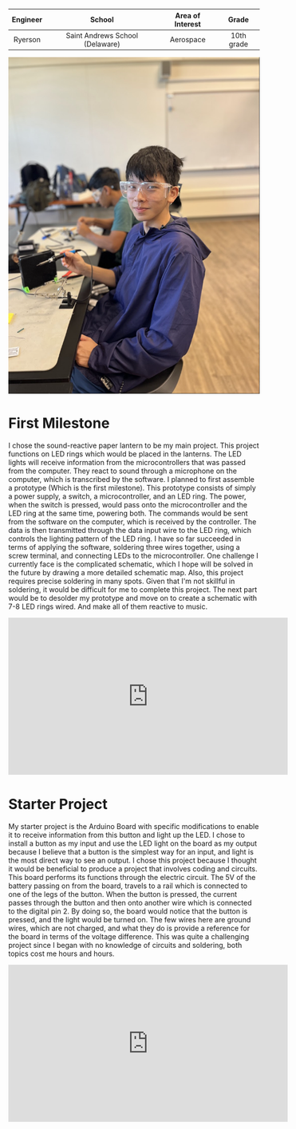 | **Engineer** | **School** | **Area of Interest** | **Grade** |
|:--:|:--:|:--:|:--:|
| Ryerson | Saint Andrews School (Delaware) | Aerospace | 10th grade



<!--Not completed-->

![Picture of myself](assets/Ryerson.png)

<!--Not completed--
# Final Milestone
**Don't forget to replace the text below with the embedding for your milestone video. Go to Youtube, click Share -> Embed, and copy and paste the code to replace what's below.**

<iframe width="560" height="315" src="https://www.youtube.com/embed/F7M7imOVGug" title="YouTube video player" frameborder="0" allow="accelerometer; autoplay; clipboard-write; encrypted-media; gyroscope; picture-in-picture; web-share" allowfullscreen></iframe>

For your final milestone, explain the outcome of your project. Key details to include are:
- What you've accomplished since your previous milestone
- What your biggest challenges and triumphs were at BSE
- A summary of key topics you learned about
- What you hope to learn in the future after everything you've learned at BSE



# Second Milestone
<!--Not completed--
**Don't forget to replace the text below with the embedding for your milestone video. Go to Youtube, click Share -> Embed, and copy and paste the code to replace what's below.**

<iframe width="560" height="315" src="https://www.youtube.com/embed/y3VAmNlER5Y" title="YouTube video player" frameborder="0" allow="accelerometer; autoplay; clipboard-write; encrypted-media; gyroscope; picture-in-picture; web-share" allowfullscreen></iframe>

For your second milestone, explain what you've worked on since your previous milestone. You can highlight:
- Technical details of what you've accomplished and how they contribute to the final goal
- What has been surprising about the project so far
- Previous challenges you faced that you overcame
- What needs to be completed before your final milestone 
<!--Completed-->
# First Milestone

I chose the sound-reactive paper lantern to be my main project. This project functions on LED rings which would be placed in the lanterns. The LED lights will receive information from the microcontrollers that was passed from the computer. They react to sound through a microphone on the computer, which is transcribed by the software. I planned to first assemble a prototype (Which is the first milestone). This prototype consists of simply a power supply, a switch, a microcontroller, and an LED ring. The power, when the switch is pressed, would pass onto the microcontroller and the LED ring at the same time, powering both. The commands would be sent from the software on the computer, which is received by the controller. The data is then transmitted through the data input wire to the LED ring, which controls the lighting pattern of the LED ring.
I have so far succeeded in terms of applying the software, soldering three wires together, using a screw terminal, and connecting LEDs to the microcontroller.
One challenge I currently face is the complicated schematic, which I hope will be solved in the future by drawing a more detailed schematic map. Also, this project requires precise soldering in many spots. Given that I'm not skillful in soldering, it would be difficult for me to complete this project. 
The next part would be to desolder my prototype and move on to create a schematic with 7-8 LED rings wired. And make all of them reactive to music. 

<iframe width="560" height="315" src="https://www.youtube.com/embed/NpqBCa7kghs?si=nl133czFQXI5RgUp" title="YouTube video player" frameborder="0" allow="accelerometer; autoplay; clipboard-write; encrypted-media; gyroscope; picture-in-picture; web-share" referrerpolicy="strict-origin-when-cross-origin" allowfullscreen></iframe>
<!--Not completed--
# Schematics 
Here's where you'll put images of your schematics. [Tinkercad](https://www.tinkercad.com/blog/official-guide-to-tinkercad-circuits) and [Fritzing](https://fritzing.org/learning/) are both great resoruces to create professional schematic diagrams, though BSE recommends Tinkercad becuase it can be done easily and for free in the browser. 
# Code
Here's where you'll put your code. The syntax below places it into a block of code. Follow the guide [here]([url](https://www.markdownguide.org/extended-syntax/)) to learn how to customize it to your project needs. 
```c++
void setup() {
  // put your setup code here, to run once:
  Serial.begin(9600);
  Serial.println("Hello World!");
}
void loop() {
  // put your main code here, to run repeatedly:
}
```
# Bill of Materials
Here's where you'll list the parts in your project. To add more rows, just copy and paste the example rows below.
Don't forget to place the link of where to buy each component inside the quotation marks in the corresponding row after href =. Follow the guide [here]([url](https://www.markdownguide.org/extended-syntax/)) to learn how to customize this to your project needs. 
| **Part** | **Note** | **Price** | **Link** |
|:--:|:--:|:--:|:--:|
|Arduino Board R3 | Provides a space and power converted for many inputs and ouutputs| $24.5 | <a href="https://www.amazon.com/Arduino-A000066-ARDUINO-UNO-R3/dp/B008GRTSV6/"> Link </a> |
| Item Name| What the item is used for| $Price | <a href="https://www.amazon.com/Arduino-A000066-ARDUINO-UNO-R3/dp/B008GRTSV6/"> Link </a> |
| Item Name | What the item is used for | $Price | <a href="https://www.amazon.com/Arduino-A000066-ARDUINO-UNO-R3/dp/B008GRTSV6/"> Link </a> |
# Other Resources/Examples
One of the best parts about Github is that you can view how other people set up their own work. Here are some past BSE portfolios that are awesome examples. You can view how they set up their portfolio, and you can view their index.md files to understand how they implemented different portfolio components.
- [Example 1](https://trashytuber.github.io/YimingJiaBlueStamp/)
- [Example 2](https://sviatil0.github.io/Sviatoslav_BSE/)
- [Example 3](https://arneshkumar.github.io/arneshbluestamp/)
To watch the BSE tutorial on how to create a portfolio, click here.

<!--Completed-->
# Starter Project
My starter project is the Arduino Board with specific modifications to enable it to receive information from this button and light up the LED. I chose to install a button as my input and use the LED light on the board as my output because I believe that a button is the simplest way for an input, and light is the most direct way to see an output. I chose this project because I thought it would be beneficial to produce a project that involves coding and circuits.
This board performs its functions through the electric circuit. The 5V of the battery passing on from the board, travels to a rail which is connected to one of the legs of the button. When the button is pressed, the current passes through the button and then onto another wire which is connected to the digital pin 2. By doing so, the board would notice that the button is pressed, and the light would be turned on.
The few wires here are ground wires, which are not charged, and what they do is provide a reference for the board in terms of the voltage difference.
This was quite a challenging project since I began with no knowledge of circuits and soldering, both topics cost me hours and hours. 
<iframe width="560" height="315" src="https://www.youtube.com/embed/1ndPM6ghYaU?si=MM73s4r1F4oPDMNJ" title="YouTube video player" frameborder="0" allow="accelerometer; autoplay; clipboard-write; encrypted-media; gyroscope; picture-in-picture; web-share" referrerpolicy="strict-origin-when-cross-origin" allowfullscreen></iframe>
